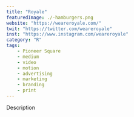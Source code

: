 ```yaml
---
title: "Royale"
featuredImage: ./-hamburgers.png
website: "https://weareroyale.com/"
twit: "https://twitter.com/weareroyale"
inst: "https://www.instagram.com/weareroyale"
category: "R"
tags:
    - Pioneer Square
    - medium
    - video
    - motion
    - advertising
    - marketing
    - branding
    - print
---
```


Description
